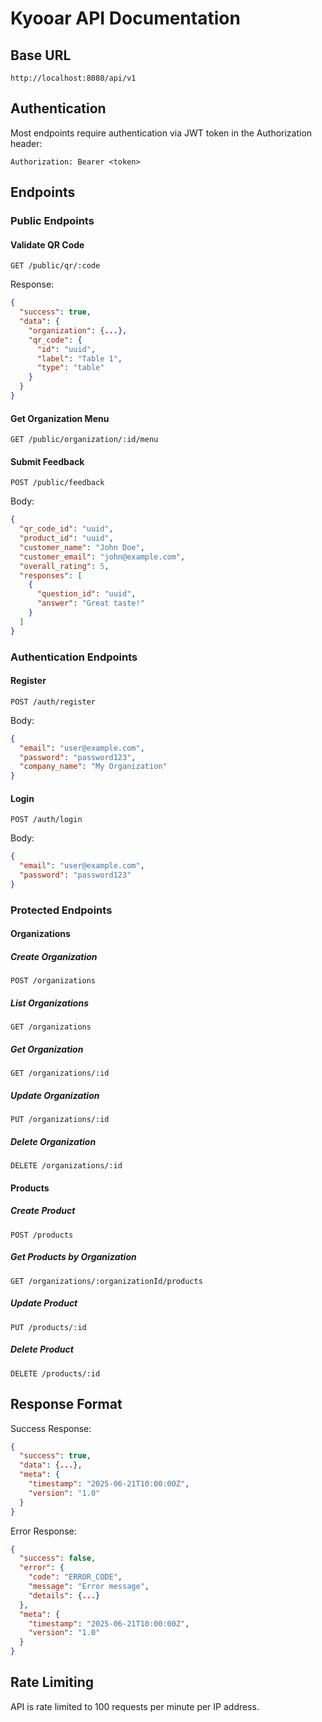 # Kyooar API Documentation

## Base URL
```
http://localhost:8080/api/v1
```

## Authentication
Most endpoints require authentication via JWT token in the Authorization header:
```
Authorization: Bearer <token>
```

## Endpoints

### Public Endpoints

#### Validate QR Code
```
GET /public/qr/:code
```
Response:
```json
{
  "success": true,
  "data": {
    "organization": {...},
    "qr_code": {
      "id": "uuid",
      "label": "Table 1",
      "type": "table"
    }
  }
}
```

#### Get Organization Menu
```
GET /public/organization/:id/menu
```

#### Submit Feedback
```
POST /public/feedback
```
Body:
```json
{
  "qr_code_id": "uuid",
  "product_id": "uuid",
  "customer_name": "John Doe",
  "customer_email": "john@example.com",
  "overall_rating": 5,
  "responses": [
    {
      "question_id": "uuid",
      "answer": "Great taste!"
    }
  ]
}
```

### Authentication Endpoints

#### Register
```
POST /auth/register
```
Body:
```json
{
  "email": "user@example.com",
  "password": "password123",
  "company_name": "My Organization"
}
```

#### Login
```
POST /auth/login
```
Body:
```json
{
  "email": "user@example.com",
  "password": "password123"
}
```

### Protected Endpoints

#### Organizations

##### Create Organization
```
POST /organizations
```

##### List Organizations
```
GET /organizations
```

##### Get Organization
```
GET /organizations/:id
```

##### Update Organization
```
PUT /organizations/:id
```

##### Delete Organization
```
DELETE /organizations/:id
```

#### Products

##### Create Product
```
POST /products
```

##### Get Products by Organization
```
GET /organizations/:organizationId/products
```

##### Update Product
```
PUT /products/:id
```

##### Delete Product
```
DELETE /products/:id
```

## Response Format

Success Response:
```json
{
  "success": true,
  "data": {...},
  "meta": {
    "timestamp": "2025-06-21T10:00:00Z",
    "version": "1.0"
  }
}
```

Error Response:
```json
{
  "success": false,
  "error": {
    "code": "ERROR_CODE",
    "message": "Error message",
    "details": {...}
  },
  "meta": {
    "timestamp": "2025-06-21T10:00:00Z",
    "version": "1.0"
  }
}
```

## Rate Limiting
API is rate limited to 100 requests per minute per IP address.

